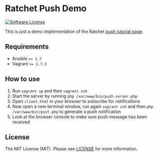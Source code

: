 Ratchet Push Demo
==========

[![Software License](https://img.shields.io/badge/license-MIT-brightgreen.svg?style=flat-square)](LICENSE.md)

This is just a demo implementation of the Ratchet [push tutorial page](http://socketo.me/docs/push).

## Requirements

* Ansible `>= 1.7`
* Vagrant `>= 1.7.3`

## How to use

1. Run ` vagrant up ` and then `vagrant ssh`
1. Start the server by running `php /var/www/bin/push-server.php`
2. Open `client.html` in your browser to subscribe for notifications
3. Now open a new terminal window, run again `vagrant ssh` and then `php /var/www/bin/post.php` to generate a push notification
4. Look at the browser console to make sure push message has been received

## License

The MIT License (MIT). Please see [LICENSE](LICENSE) for more information.